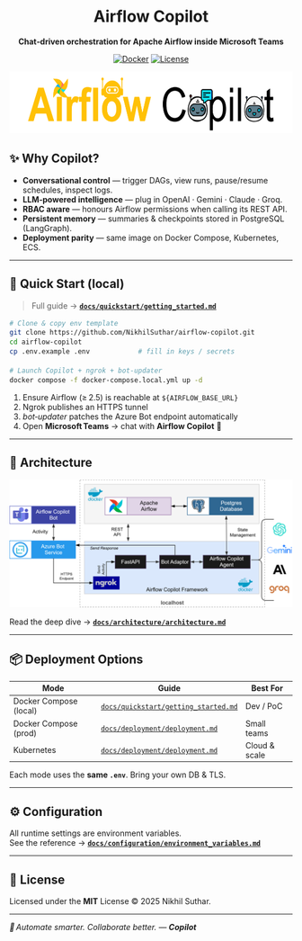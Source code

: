 <div align="center">

# Airflow Copilot  
**Chat‑driven orchestration for Apache Airflow inside Microsoft Teams**

[![Docker](https://img.shields.io/docker/pulls/thedatacarpenter/airflow-copilot)](https://hub.docker.com/r/thedatacarpenter/airflow-copilot)
[![License](https://img.shields.io/github/license/NikhilSuthar/airflow-copilot)](LICENSE)

</div>


<img src="docs/assets/AirflowCopilotLogo.svg" height="110" alt="Airflow Copilot logo">

## ✨ Why Copilot?

- **Conversational control** — trigger DAGs, view runs, pause/resume schedules, inspect logs.
- **LLM‑powered intelligence** — plug in OpenAI · Gemini · Claude · Groq.
- **RBAC aware** — honours Airflow permissions when calling its REST API.
- **Persistent memory** — summaries & checkpoints stored in PostgreSQL (LangGraph).
- **Deployment parity** — same image on Docker Compose, Kubernetes, ECS.

---

## 🚀 Quick Start (local)

> Full guide → **[`docs/quickstart/getting_started.md`](docs/quickstart/getting_started.md)**

```bash
# Clone & copy env template
git clone https://github.com/NikhilSuthar/airflow-copilot.git
cd airflow-copilot
cp .env.example .env            # fill in keys / secrets

# Launch Copilot + ngrok + bot‑updater
docker compose -f docker-compose.local.yml up -d
```

1. Ensure Airflow (≥ 2.5) is reachable at `${AIRFLOW_BASE_URL}`  
2. Ngrok publishes an HTTPS tunnel  
3. *bot‑updater* patches the Azure Bot endpoint automatically  
4. Open **Microsoft Teams** → chat with **Airflow Copilot** 🚀

---

## 🧠 Architecture

![Architecture](docs/assets/quick-start-arch.svg)

Read the deep dive → **[`docs/architecture/architecture.md`](docs/architecture/architecture.md)**

---

## 📦 Deployment Options

| Mode | Guide | Best For |
|------|-------|----------|
| Docker Compose (local) | [`docs/quickstart/getting_started.md`](docs/quickstart/getting_started.md) | Dev / PoC |
| Docker Compose (prod)  | [`docs/deployment/deployment.md`](docs/deployment/deployment.md#docker) | Small teams |
| Kubernetes             | [`docs/deployment/deployment.md`](docs/deployment/deployment.md#kubernetes) | Cloud & scale |

Each mode uses the **same `.env`**. Bring your own DB & TLS.

---

## ⚙️ Configuration

All runtime settings are environment variables.  
See the reference → **[`docs/configuration/environment_variables.md`](docs/configuration/environment_variables.md)**


---

## 📄 License

Licensed under the **MIT** License © 2025 Nikhil Suthar.

---

_🚀 Automate smarter. Collaborate better. — **Copilot**_
